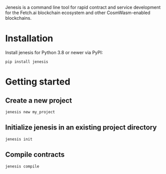 Jenesis is a command line tool for rapid contract and service development for the Fetch.ai blockchain ecosystem and other CosmWasm-enabled blockchains.

# Installation

Install jenesis for Python 3.8 or newer via PyPI:

```
pip install jenesis
```

# Getting started

## Create a new project

```
jenesis new my_project
```

## Initialize jenesis in an existing project directory

```
jenesis init
```

## Compile contracts


```
jenesis compile
```
